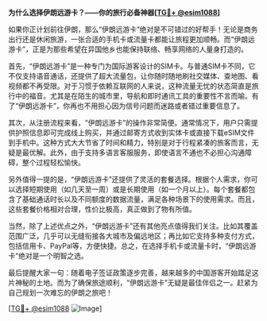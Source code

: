 **为什么选择伊朗远游卡？——你的旅行必备神器[[TG💪+ @esim1088](https://t.me/s/esim1088)]**

如果你正计划前往伊朗，那么“伊朗远游卡”绝对是不可错过的好帮手！无论是商务出行还是休闲旅游，一张合适的手机卡或流量卡都能让旅程更加顺畅。而“伊朗远游卡”，正是为那些希望在异国他乡也能保持联络、畅享网络的人量身打造的。

首先，“伊朗远游卡”是一种专门为国际游客设计的SIM卡。与普通SIM卡不同，它不仅支持语音通话，还提供了超大流量包，让你随时随地刷社交媒体、查地图、看视频都不再受限。对于习惯于依赖互联网的人来说，这种流量无忧的状态简直是旅行中的福音。尤其是在陌生的城市里，导航和即时通讯工具的重要性不言而喻。有了“伊朗远游卡”，你再也不用担心因为信号问题而迷路或者错过重要信息了。

其次，从注册流程来看，“伊朗远游卡”的操作非常简便。通常情况下，用户只需提供护照信息即可完成线上购买，并通过邮寄方式收到实体卡或直接下载eSIM文件到手机中。这种方式大大节省了时间和精力，特别是对于行程紧凑的旅客而言，无疑是最优解。此外，由于支持多语言客服服务，即使语言不通也不必担心沟通障碍，整个过程轻松愉快。

另外值得一提的是，“伊朗远游卡”还提供了灵活的套餐选择。根据个人需求，你可以选择短期使用（如几天至一周）或是长期使用（如一个月以上）。每个套餐都包含了基础通话时长以及不同额度的数据流量，满足各种场景下的使用需求。而且，这些套餐价格相对合理，性价比极高，真正做到了物有所值。

当然，除了上述优点之外，“伊朗远游卡”还有其他亮点值得我们关注。比如其覆盖范围广泛，几乎可以无缝衔接各大城市及偏远地区；再比如它支持多种支付方式，包括信用卡、PayPal等，方便快捷。总之，在选择手机卡或流量卡时，“伊朗远游卡”绝对是一个明智之选。

最后提醒大家一句：随着电子签证政策逐步完善，越来越多的中国游客开始踏足这片神秘的土地。而为了确保旅途顺利，“伊朗远游卡”无疑是最佳伴侣之一。赶紧为自己规划一次难忘的伊朗之旅吧！

[[TG💪+ @esim1088](https://t.me/s/esim1088) ![Image](https://i.postimg.cc/4NQfJmqS/Snipaste-2025-05-13-00-14-12.png)]